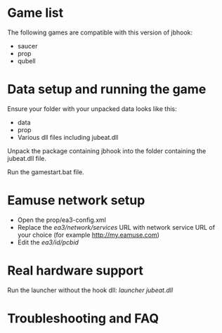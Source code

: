 # Game list

The following games are compatible with this version of jbhook:
* saucer
* prop
* qubell

# Data setup and running the game

Ensure your folder with your unpacked data looks like this:
- data
- prop
- Various dll files including jubeat.dll

Unpack the package containing jbhook into the folder containing the jubeat.dll
file.

Run the gamestart.bat file.

# Eamuse network setup

* Open the prop/ea3-config.xml
* Replace the *ea3/network/services* URL with network service URL of your
choice (for example http://my.eamuse.com)
* Edit the *ea3/id/pcbid*

# Real hardware support

Run the launcher without the hook dll: *launcher jubeat.dll*

# Troubleshooting and FAQ